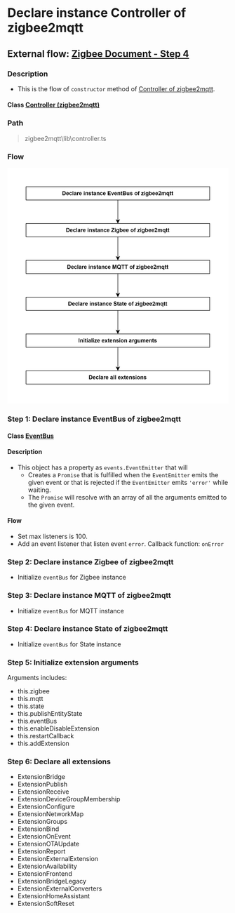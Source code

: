 # Declare instance Controller of zigbee2mqtt

## External flow: [Zigbee Document - Step 4](../README.md#step-4-declare-instance-controller-of-zigbee2mqtt)

### Description
- This is the flow of `constructor` method of [Controller of zigbee2mqtt](../objects/controller_zigbee2mqtt.md).
  
#### Class [Controller (zigbee2mqtt)](../objects/controller_zigbee2mqtt.md)

### Path
> zigbee2mqtt\lib\controller.ts

### Flow

<img src="../images/4_declare_instance_controller_of_zigbee2mqtt.ts.png" width="550"/>

### Step 1: Declare instance EventBus of zigbee2mqtt

#### Class [EventBus]()

#### Description
- This object has a property as `events.EventEmitter` that will 
  - Creates a `Promise` that is fulfilled when the `EventEmitter` emits the given event or that is rejected if the `EventEmitter` emits `'error'` while waiting. 
  - The `Promise` will resolve with an array of all the arguments emitted to the given event.

#### Flow
- Set max listeners is 100.
- Add an event listener that listen event `error`. Callback function: `onError`

### Step 2: Declare instance Zigbee of zigbee2mqtt
- Initialize `eventBus` for Zigbee instance

### Step 3: Declare instance MQTT of zigbee2mqtt
- Initialize `eventBus` for MQTT instance

### Step 4: Declare instance State of zigbee2mqtt
- Initialize `eventBus` for State instance

### Step 5: Initialize extension arguments
Arguments includes:
- this.zigbee
- this.mqtt
- this.state
- this.publishEntityState
- this.eventBus
- this.enableDisableExtension
- this.restartCallback
- this.addExtension

### Step 6: Declare all extensions
- ExtensionBridge
- ExtensionPublish
- ExtensionReceive
- ExtensionDeviceGroupMembership
- ExtensionConfigure
- ExtensionNetworkMap
- ExtensionGroups
- ExtensionBind
- ExtensionOnEvent
- ExtensionOTAUpdate
- ExtensionReport
- ExtensionExternalExtension
- ExtensionAvailability
- ExtensionFrontend
- ExtensionBridgeLegacy
- ExtensionExternalConverters
- ExtensionHomeAssistant
- ExtensionSoftReset